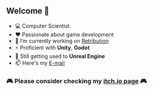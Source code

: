 ## Welcome 👋

- 💻 Computer Scientist.
- ❤️ Passionate about game development 
- 🔭 I’m currently working on [Retribution](https://github.com/SpaceMarco/Codename_Retribution)
- ⚡ Proficient with **Unity**, **Godot**
- 🌱 Still getting used to **Unreal Engine**
- 📫 Here's my [E-mail](spacemarco99@gmail.com)

### 🎮 Please consider checking my [itch.io page](https://spacemore.itch.io/) 🎮

<!--
**SpaceMarco/SpaceMarco** is a ✨ _special_ ✨ repository because its `README.md` (this file) appears on your GitHub profile.

Here are some ideas to get you started:

- 🔭 I’m currently working on ...
- 🌱 I’m currently learning ...
- 👯 I’m looking to collaborate on ...
- 🤔 I’m looking for help with ...
- 💬 Ask me about ...
- 📫 How to reach me: ...
- 😄 Pronouns: ...
- ⚡ Fun fact: ...
-->
